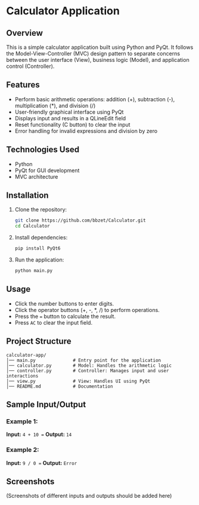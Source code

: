 # Calculator Application

## Overview
This is a simple calculator application built using Python and PyQt. It follows the Model-View-Controller (MVC) design pattern to separate concerns between the user interface (View), business logic (Model), and application control (Controller).

## Features
- Perform basic arithmetic operations: addition (+), subtraction (-), multiplication (*), and division (/)
- User-friendly graphical interface using PyQt
- Displays input and results in a QLineEdit field
- Reset functionality (C button) to clear the input
- Error handling for invalid expressions and division by zero

## Technologies Used
- Python
- PyQt for GUI development
- MVC architecture

## Installation
1. Clone the repository:
   ```bash
   git clone https://github.com/bbzet/Calculator.git
   cd Calculator
   ```
2. Install dependencies:
   ```bash
   pip install PyQt6
   ```
3. Run the application:
   ```bash
   python main.py
   ```

## Usage
- Click the number buttons to enter digits.
- Click the operator buttons (+, -, *, /) to perform operations.
- Press the `=` button to calculate the result.
- Press `AC` to clear the input field.

## Project Structure
```
calculator-app/
│── main.py              # Entry point for the application
│── calculator.py        # Model: Handles the arithmetic logic
│── controller.py        # Controller: Manages input and user interactions
│── view.py              # View: Handles UI using PyQt
│── README.md            # Documentation
```

## Sample Input/Output
### Example 1:
**Input:** `4 + 10 =`
**Output:** `14`

### Example 2:
**Input:** `9 / 0 =`
**Output:** `Error`

## Screenshots
(Screenshots of different inputs and outputs should be added here)



